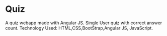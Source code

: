 # Quiz
A quiz webapp made with Angular JS. Single User quiz with correct answer count. Technology Used: HTML,CSS,BootStrap,Angular JS, JavaScript.
